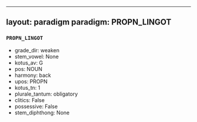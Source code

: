 
---
layout: paradigm
paradigm: PROPN_LINGOT
---
### ` PROPN_LINGOT `


* grade_dir: weaken
* stem_vowel: None
* kotus_av: G
* pos: NOUN
* harmony: back
* upos: PROPN
* kotus_tn: 1
* plurale_tantum: obligatory
* clitics: False
* possessive: False
* stem_diphthong: None
